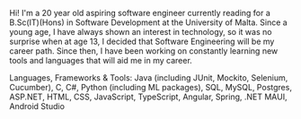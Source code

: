 Hi! I'm a 20 year old aspiring software engineer currently reading for a B.Sc(IT)(Hons) in Software
Development at the University of Malta. Since a young age, I have always shown an interest in
technology, so it was no surprise when at age 13, I decided that Software Engineering
will be my career path. Since then, I have been working on constantly learning new tools and languages
that will aid me in my career. 

Languages, Frameworks & Tools:
Java (including JUnit, Mockito, Selenium, Cucumber), C, C#, Python (including ML packages), SQL, MySQL, Postgres, ASP.NET, HTML, CSS, JavaScript, TypeScript, Angular, Spring, .NET MAUI, Android Studio
